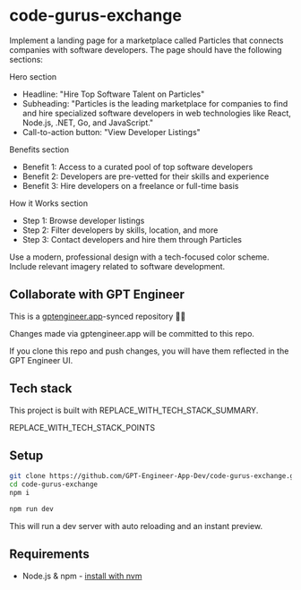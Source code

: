 # code-gurus-exchange

Implement a landing page for a marketplace called Particles that connects companies with software developers. The page should have the following sections:

Hero section
- Headline: "Hire Top Software Talent on Particles"
- Subheading: "Particles is the leading marketplace for companies to find and hire specialized software developers in web technologies like React, Node.js, .NET, Go, and JavaScript."
- Call-to-action button: "View Developer Listings"

Benefits section
- Benefit 1: Access to a curated pool of top software developers 
- Benefit 2: Developers are pre-vetted for their skills and experience
- Benefit 3: Hire developers on a freelance or full-time basis

How it Works section
- Step 1: Browse developer listings 
- Step 2: Filter developers by skills, location, and more
- Step 3: Contact developers and hire them through Particles

Use a modern, professional design with a tech-focused color scheme. Include relevant imagery related to software development.

## Collaborate with GPT Engineer

This is a [gptengineer.app](https://gptengineer.app)-synced repository 🌟🤖

Changes made via gptengineer.app will be committed to this repo.

If you clone this repo and push changes, you will have them reflected in the GPT Engineer UI.

## Tech stack

This project is built with REPLACE_WITH_TECH_STACK_SUMMARY.

REPLACE_WITH_TECH_STACK_POINTS

## Setup

```sh
git clone https://github.com/GPT-Engineer-App-Dev/code-gurus-exchange.git
cd code-gurus-exchange
npm i
```

```sh
npm run dev
```

This will run a dev server with auto reloading and an instant preview.

## Requirements

- Node.js & npm - [install with nvm](https://github.com/nvm-sh/nvm#installing-and-updating)
